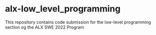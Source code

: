 # alx-low_level_programming
This repository contains code submission for the low-level programming section og the ALX SWE 2022 Program


